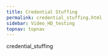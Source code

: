 ```yaml
---
title: Credential Stuffing
permalink: credential_stuffing.html
sidebar: Video_HD_testing
topnav: topnav
---
```


credential_stuffing